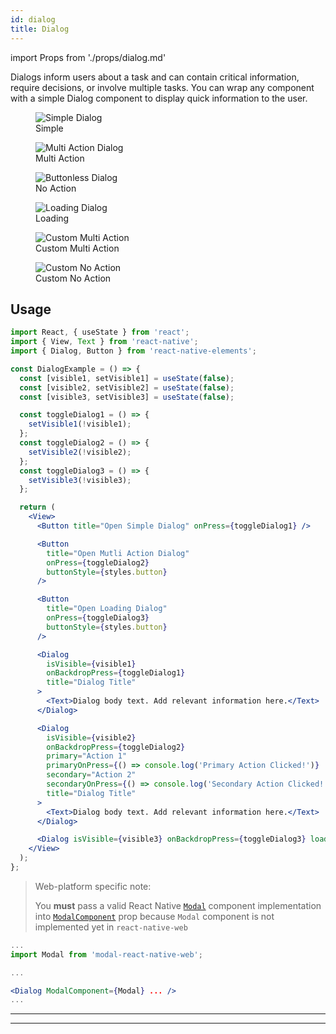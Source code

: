 ```yaml
---
id: dialog
title: Dialog
---
```


import Props from './props/dialog.md'

Dialogs inform users about a task and can contain critical information, require decisions, or involve multiple tasks. You can wrap any component with a simple Dialog component to display quick information to the user.

<div className="component-preview component-preview--grid component-preview--grid-3">
  <figure>
    <img src="/img/dialog/dialog--simple.jpg" alt="Simple Dialog" />
    <figcaption>Simple</figcaption>
  </figure>
  <figure>
  <img src="/img/dialog/dialog--multi.jpg" alt="Multi Action Dialog" />
    <figcaption>Multi Action</figcaption>
  </figure>
  <figure>
  <img src="/img/dialog/dialog--noaction.jpg" alt="Buttonless Dialog" />
    <figcaption>No Action</figcaption>
  </figure>
</div>
<div className="component-preview component-preview--grid component-preview--grid-3">
  <figure>
    <img src="/img/dialog/dialog--loading.gif" alt="Loading Dialog" />
    <figcaption>Loading</figcaption>
  </figure>
  <figure>
  <img src="/img/dialog/dialog--custom1.gif" alt="Custom Multi Action" />
    <figcaption>Custom Multi Action</figcaption>
  </figure>
  <figure>
  <img src="/img/dialog/dialog--custom2.gif" alt="Custom No Action" />
    <figcaption>Custom No Action</figcaption>
  </figure>
</div>

## Usage

```jsx
import React, { useState } from 'react';
import { View, Text } from 'react-native';
import { Dialog, Button } from 'react-native-elements';

const DialogExample = () => {
  const [visible1, setVisible1] = useState(false);
  const [visible2, setVisible2] = useState(false);
  const [visible3, setVisible3] = useState(false);

  const toggleDialog1 = () => {
    setVisible1(!visible1);
  };
  const toggleDialog2 = () => {
    setVisible2(!visible2);
  };
  const toggleDialog3 = () => {
    setVisible3(!visible3);
  };

  return (
    <View>
      <Button title="Open Simple Dialog" onPress={toggleDialog1} />

      <Button
        title="Open Mutli Action Dialog"
        onPress={toggleDialog2}
        buttonStyle={styles.button}
      />

      <Button
        title="Open Loading Dialog"
        onPress={toggleDialog3}
        buttonStyle={styles.button}
      />

      <Dialog
        isVisible={visible1}
        onBackdropPress={toggleDialog1}
        title="Dialog Title"
      >
        <Text>Dialog body text. Add relevant information here.</Text>
      </Dialog>

      <Dialog
        isVisible={visible2}
        onBackdropPress={toggleDialog2}
        primary="Action 1"
        primaryOnPress={() => console.log('Primary Action Clicked!')}
        secondary="Action 2"
        secondaryOnPress={() => console.log('Secondary Action Clicked!')}
        title="Dialog Title"
      >
        <Text>Dialog body text. Add relevant information here.</Text>
      </Dialog>

      <Dialog isVisible={visible3} onBackdropPress={toggleDialog3} loading />
    </View>
  );
};
```

> Web-platform specific note:
>
> You **must** pass a valid React Native [`Modal`](https://reactnative.dev/docs/modal) component implementation
> into [`ModalComponent`](#modalcomponent) prop because `Modal` component is not implemented yet in `react-native-web`

```jsx
...
import Modal from 'modal-react-native-web';

...

<Dialog ModalComponent={Modal} ... />
...
```

---

<Props />

---
